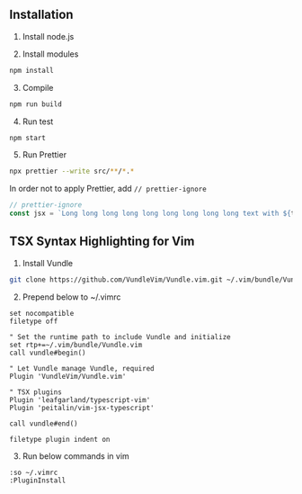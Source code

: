 ## Installation
1. Install node.js

2. Install modules
```bash
npm install
```

3. Compile
```bash
npm run build
```

4. Run test
```bash
npm start
```

5.  Run Prettier
```bash
npx prettier --write src/**/*.*
```
In order not to apply Prettier, add `// prettier-ignore`
```javascript
// prettier-ignore
const jsx = `Long long long long long long long long long text with ${text.length} characters.`
```

## TSX Syntax Highlighting for Vim
1. Install Vundle
```bash
git clone https://github.com/VundleVim/Vundle.vim.git ~/.vim/bundle/Vundle.vim
```

2. Prepend below to ~/.vimrc
```vim
set nocompatible
filetype off

" Set the runtime path to include Vundle and initialize
set rtp+=~/.vim/bundle/Vundle.vim
call vundle#begin()

" Let Vundle manage Vundle, required
Plugin 'VundleVim/Vundle.vim'

" TSX plugins
Plugin 'leafgarland/typescript-vim'
Plugin 'peitalin/vim-jsx-typescript'

call vundle#end()

filetype plugin indent on
```

3. Run below commands in vim
```vim
:so ~/.vimrc
:PluginInstall
```
